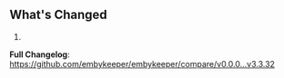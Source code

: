 ## What's Changed

1.

**Full Changelog**: https://github.com/embykeeper/embykeeper/compare/v0.0.0...v3.3.32
